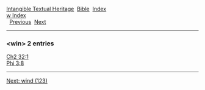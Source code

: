 [Intangible Textual Heritage](../../index)  [Bible](../index) 
[Index](index)   
[w Index](_w_)  
  [Previous](c12466)  [Next](c12468) 

------------------------------------------------------------------------

### &lt;win&gt; 2 entries

[Ch2 32:1](../kjv/ch2032.htm#001)  
[Phi 3:8](../kjv/phi003.htm#008)  

------------------------------------------------------------------------

[Next: wind (123)](c12468)
